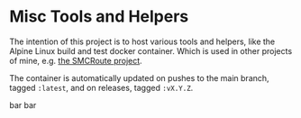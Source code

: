 Misc Tools and Helpers
======================

The intention of this project is to host various tools and helpers,
like the Alpine Linux build and test docker container.  Which is
used in other projects of mine, e.g. [the SMCRoute project][1].

The container is automatically updated on pushes to the main branch,
tagged `:latest`, and on releases, tagged `:vX.Y.Z`.

bar bar

[1]: https://github.com/troglobit/smcroute/
